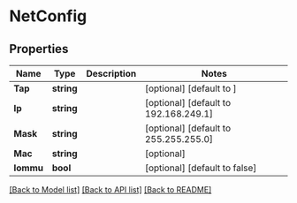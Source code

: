 # NetConfig

## Properties

Name | Type | Description | Notes
------------ | ------------- | ------------- | -------------
**Tap** | **string** |  | [optional] [default to ]
**Ip** | **string** |  | [optional] [default to 192.168.249.1]
**Mask** | **string** |  | [optional] [default to 255.255.255.0]
**Mac** | **string** |  | [optional] 
**Iommu** | **bool** |  | [optional] [default to false]

[[Back to Model list]](../README.md#documentation-for-models) [[Back to API list]](../README.md#documentation-for-api-endpoints) [[Back to README]](../README.md)


